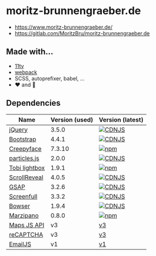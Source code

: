 # moritz-brunnengraeber.de

* https://www.moritz-brunnengraeber.de/
* https://gitlab.com/MoritzBru/moritz-brunnengraeber.de

## Made with...

- [11ty](https://www.11ty.dev/)
- [webpack](https://webpack.js.org/)
- SCSS, autoprefixer, babel, ...
- ❤️ and 🌃

## Dependencies

| Name                                                             | Version (used) | Version (latest)                                                                                                   |
| ---------------------------------------------------------------- | -------------- | ------------------------------------------------------------------------------------------------------------------ |
| [jQuery](https://code.jquery.com)                                | 3.5.0          | [![CDNJS](https://img.shields.io/cdnjs/v/jquery.svg)](https://cdnjs.com/libraries/jquery/)                         |
| [Bootstrap](https://getbootstrap.com/)                           | 4.4.1          | [![CDNJS](https://img.shields.io/cdnjs/v/twitter-bootstrap.svg)](https://cdnjs.com/libraries/twitter-bootstrap)    |
| [Creepyface](https://creepyface.io/)                             | 7.3.10         | [![npm](https://img.shields.io/npm/v/creepyface)](https://www.jsdelivr.com/package/npm/creepyface)                 |
| [particles.js](https://github.com/VincentGarreau/particles.js/)  | 2.0.0          | [![CDNJS](https://img.shields.io/cdnjs/v/particles.js.svg)](https://cdnjs.com/libraries/particles.js)              |
| [Tobi lightbox](https://github.com/rqrauhvmra/Tobi)              | 1.9.1          | [![npm](https://img.shields.io/npm/v/@rqrauhvmra/tobi.svg)](https://www.jsdelivr.com/package/npm/@rqrauhvmra/tobi) |
| [ScrollReveal](https://github.com/jlmakes/scrollreveal)          | 4.0.5          | [![CDNJS](https://img.shields.io/cdnjs/v/scrollReveal.js.svg)](https://cdnjs.com/libraries/scrollReveal.js)        |
| [GSAP](https://greensock.com/gsap)                               | 3.2.6          | [![CDNJS](https://img.shields.io/cdnjs/v/gsap.svg)](https://cdnjs.com/libraries/gsap)                              |
| [Screenfull](https://github.com/sindresorhus/screenfull.js)      | 3.3.2          | [![CDNJS](https://img.shields.io/cdnjs/v/screenfull.js.svg)](https://cdnjs.com/libraries/screenfull.js)            |
| [Bowser](https://github.com/lancedikson/bowser)                  | 1.9.4          | [![CDNJS](https://img.shields.io/cdnjs/v/bowser.svg)](https://cdnjs.com/libraries/bowser)                          |
| [Marzipano](http://www.marzipano.net/)                           | 0.8.0          | [![npm](https://img.shields.io/npm/v/marzipano)](http://www.marzipano.net/)                                        |
| [Maps JS API](https://developers.google.com/maps/documentation/) | v3             | [v3](https://developers.google.com/maps/documentation/javascript/reference/3.exp/)                                 |
| [reCAPTCHA](https://developers.google.com/recaptcha/intro)       | v3             | [v3](https://developers.google.com/recaptcha/docs/v3)                                                              |
| [EmailJS](https://www.emailjs.com/docs/)                         | v1             | [v1](https://www.emailjs.com/docs/rest-api/send-form/)                                                             |
